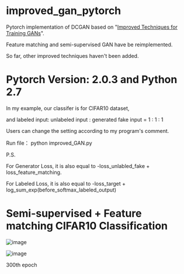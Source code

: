 # improved_gan_pytorch
Pytorch implementation of DCGAN based on "[Improved Techniques for Training GANs](http://arxiv.org/abs/1606.03498)".

Feature matching and semi-supervised GAN have be reimplemented. 

So far, other improved techniques haven't been added. 

# Pytorch Version: 2.0.3 and Python 2.7

In my example, our classifer is for CIFAR10 dataset,

and labeled input: unlabeled input : generated fake input = 1 : 1 : 1

Users can change the setting according to my program's comment.

Run file： python improved_GAN.py

P.S. 

For Generator Loss, it is also equal to -loss_unlabled_fake + loss_feature_matching.

For Labeled Loss, it is also equal to -loss_target + log_sum_exp(before_softmax_labeled_output)

# Semi-supervised + Feature matching CIFAR10 Classification

![image](https://github.com/eli5168/improved_gan_pytorch/blob/master/example.png)

![image](https://github.com/eli5168/improved_gan_pytorch/blob/master/fake_samples_epoch_300.png)

300th epoch
